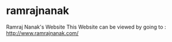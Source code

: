 # ramrajnanak
Ramraj Nanak's Website
This Website can be viewed by going to : http://www.ramrajnanak.com/
